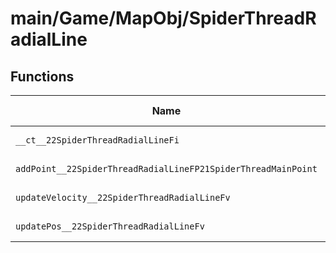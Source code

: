 # main/Game/MapObj/SpiderThreadRadialLine

## Functions

| Name | Address | Match % |
|------|---------|---------|
| `__ct__22SpiderThreadRadialLineFi` | `0x802346C8` | :x: (0.0%) |
| `addPoint__22SpiderThreadRadialLineFP21SpiderThreadMainPoint` | `0x80234740` | :x: (0.0%) |
| `updateVelocity__22SpiderThreadRadialLineFv` | `0x80234760` | :x: (0.0%) |
| `updatePos__22SpiderThreadRadialLineFv` | `0x802347BC` | :x: (0.0%) |